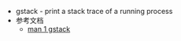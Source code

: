 - gstack - print a stack trace of a running process
- 参考文档
	- [man 1 gstack](https://linux.die.net/man/1/gstack)